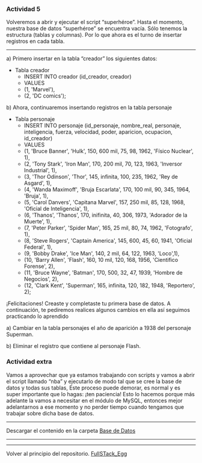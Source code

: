 ### Actividad 5

Volveremos a abrir y ejecutar el script “superhéroe”.
Hasta el momento, nuestra base de datos “superhéroe” se encuentra vacía. Sólo tenemos la
estructura (tablas y columnas). Por lo que ahora es el turno de insertar registros en cada tabla. 

---

 a) Primero insertar en la tabla “creador” los siguientes datos:
- Tabla creador
   - INSERT INTO creador (id_creador, creador)
   - VALUES
   - (1, 'Marvel'),
   - (2, 'DC comics');

 b) Ahora, continuaremos insertando registros en la tabla personaje
- Tabla personaje
  - INSERT INTO personaje (id_personaje, nombre_real, personaje, inteligencia, fuerza, velocidad, poder, aparicion, ocupacion, id_creador)
  - VALUES
   - (1, 'Bruce Banner', 'Hulk', 150, 600 mil, 75, 98, 1962, 'Físico Nuclear', 1),
   - (2, 'Tony Stark', 'Iron Man', 170, 200 mil, 70, 123, 1963, 'Inversor Industrial', 1),
   - (3, 'Thor Odinson', 'Thor', 145, infinita, 100, 235, 1962, 'Rey de Asgard', 1),
   - (4, 'Wanda Maximoff', 'Bruja Escarlata', 170, 100 mil, 90, 345, 1964, 'Bruja', 1),
   - (5, 'Carol Danvers', 'Capitana Marvel', 157, 250 mil, 85, 128, 1968, 'Oficial de Inteligencia', 1),
   - (6, 'Thanos', 'Thanos', 170, inifinita, 40, 306, 1973, 'Adorador de la Muerte', 1),
   - (7, 'Peter Parker', 'Spider Man', 165, 25 mil, 80, 74, 1962, 'Fotografo', 1),
   - (8, 'Steve Rogers', 'Captain America', 145, 600, 45, 60, 1941, 'Oficial Federal', 1),
   - (9, 'Bobby Drake', 'Ice Man', 140, 2 mil, 64, 122, 1963, 'Loco',1),
   - (10, 'Barry Allen', 'Flash', 160, 10 mil, 120, 168, 1956, 'Cientifico Forense', 2),
   - (11, 'Bruce Wayne', 'Batman', 170, 500, 32, 47, 1939, 'Hombre de Negocios', 2),
   - (12, 'Clark Kent', 'Superman', 165, infinita, 120, 182, 1948, 'Reportero', 2);

¡Felicitaciones! Creaste y completaste tu primera base de datos. A continuación, te pediremos
realices algunos cambios en ella así seguimos practicando lo aprendido

 a) Cambiar en la tabla personajes el año de aparición a 1938 del personaje Superman.
 
 b) Eliminar el registro que contiene al personaje Flash.

### Actividad extra
Vamos a aprovechar que ya estamos trabajando con scripts y vamos a abrir el script llamado
“nba” y ejecutarlo de modo tal que se cree la base de datos y todas sus tablas, Este proceso
puede demorar, es normal y es super importante que lo hagas: ¡ten paciencia!
Esto lo hacemos porque más adelante la vamos a necesitar en el módulo de MySQL, entonces
mejor adelantarnos a ese momento y no perder tiempo cuando tengamos que trabajar sobre
dicha base de datos.

---

Descargar el contenido en la carpeta 
[Base de Datos](https://github.com/megagringa/FullStack_Egg_Curso/tree/main/BD-Descargas)

---

---

Volver al principio del repositorio. [FullSTack_Egg](https://github.com/megagringa/FullStack_Egg_Curso)